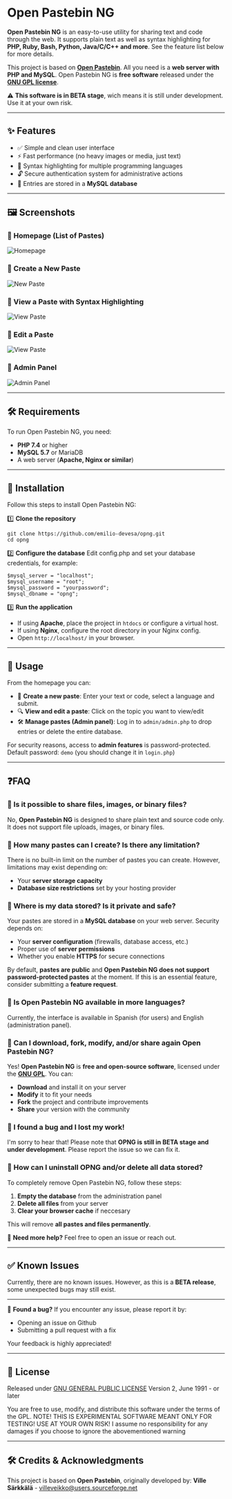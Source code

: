# Open Pastebin NG

**Open Pastebin NG** is an easy-to-use utility for sharing text and code through the web. It supports plain text as well as syntax highlighting for **PHP, Ruby, Bash, Python, Java/C/C++ and more**. See the feature list below for more details.

This project is based on **[Open Pastebin](http://sourceforge.net/projects/openpastebin/)**. All you need is a **web server with PHP and MySQL**.
Open Pastebin NG is **free software** released under the **[GNU GPL license](LICENSE)**.

⚠️ **This software is in BETA stage**, wich means it is still under development. Use it at your own risk.

---

## ✨ Features
- ✅ Simple and clean user interface
- ⚡️ Fast performance (no heavy images or media, just text)
- 🎨 Syntax highlighting for multiple programming languages
- 🔓 Secure authentication system for administrative actions
- 📂 Entries are stored in a **MySQL database**

---

## 🖼️ Screenshots

### 📌 Homepage (List of Pastes)
![Homepage](screenshots/homepage.png)

### 📌 Create a New Paste
![New Paste](screenshots/create_paste.png)

### 📌 View a Paste with Syntax Highlighting
![View Paste](screenshots/view_paste.png)

### 📌 Edit a Paste
![View Paste](screenshots/edit_paste.png)

### 📌 Admin Panel
![Admin Panel](screenshots/admin_panel.png)

---

## 🛠️ Requirements
To run Open Pastebin NG, you need:

- **PHP 7.4** or higher
- **MySQL 5.7** or MariaDB
- A web server (**Apache, Nginx or similar**)

---

## 🚀 Installation
Follow this steps to install Open Pastebin NG:

1️⃣ **Clone the repository**

	git clone https://github.com/emilio-devesa/opng.git
	cd opng

2️⃣ **Configure the database**
Edit config.php and set your database credentials, for example:

	$mysql_server = "localhost";
	$mysql_username = "root";
	$mysql_password = "yourpassword";
	$mysql_dbname = "opng";

3️⃣ **Run the application**
- If using **Apache**, place the project in `htdocs` or configure a virtual host.
- If using **Nginx**, configure the root directory in your Nginx config.
- Open `http://localhost/` in your browser.

---

## 📌 Usage
From the homepage you can:

- 📝 **Create a new paste**: Enter your text or code, select a language and submit.
- 🔍 **View and edit a paste**: Click on the topic you want to view/edit
- 🛠️ **Manage pastes (Admin panel)**: Log in to `admin/admin.php` to drop entries or delete the entire database.

For security reasons, access to **admin features** is password-protected.
Default password: `demo` (you should change it in `login.php`)

---

## ❓FAQ

### 🔷 Is it possible to share files, images, or binary files?
No, **Open Pastebin NG** is designed to share plain text and source code only. It does not support file uploads, images, or binary files.

### 🔷 How many pastes can I create? Is there any limitation?
There is no built-in limit on the number of pastes you can create. However, limitations may exist depending on:

- Your **server storage capacity**
- **Database size restrictions** set by your hosting provider

### 🔷 Where is my data stored? Is it private and safe?
Your pastes are stored in a **MySQL database** on your web server. Security depends on:

- Your **server configuration** (firewalls, database access, etc.)
- Proper use of **server permissions**
- Whether you enable **HTTPS** for secure connections

By default, **pastes are public** and **Open Pastebin NG does not support password-protected pastes** at the moment.
If this is an essential feature, consider submitting a **feature request**.

### 🔷 Is Open Pastebin NG available in more languages?
Currently, the interface is available in Spanish (for users) and English (administration panel).

### 🔷 Can I download, fork, modify, and/or share again Open Pastebin NG?
Yes! **Open Pastebin NG** is **free and open-source software**, licensed under the **[GNU GPL](LICENSE)**.
You can:

- **Download** and install it on your server
- **Modify** it to fit your needs
- **Fork** the project and contribute improvements
- **Share** your version with the community

### 🔷 I found a bug and I lost my work!
I'm sorry to hear that! Please note that **OPNG is still in BETA stage and under development**. Please report the issue so we can fix it.

### 🔷 How can I uninstall OPNG and/or delete all data stored?
To completely remove Open Pastebin NG, follow these steps:

1. **Empty the database** from the administration panel
2. **Delete all files** from your server
3. **Clear your browser cache** if neccesary

This will remove **all pastes and files permanently**.

🚀 **Need more help?** Feel free to open an issue or reach out.

---

## ✅ Known Issues
Currently, there are no known issues. However, as this is a **BETA release**, some unexpected bugs may still exist.

---

🔷 **Found a bug?**
If you encounter any issue, please report it by:

- Opening an issue on Github
- Submitting a pull request with a fix

Your feedback is highly appreciated!

---

## 📜 License
Released under [GNU GENERAL PUBLIC LICENSE](LICENSE)
Version 2, June 1991 -  or later

You are free to use, modify, and distribute this software under the terms of the GPL.
NOTE! THIS IS EXPERIMENTAL SOFTWARE MEANT ONLY FOR TESTING! USE AT YOUR OWN RISK!
I assume no responsibility for any damages if you choose to ignore the abovementioned warning

---

## 🛠️ Credits & Acknowledgments
This project is based on **Open Pastebin**, originally developed by:
**Ville Särkkälä** - villeveikko@users.sourceforge.net
